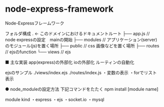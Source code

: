 node-express-framework
==============

Node-Expressフレームワーク

フォルダ構成
. <- このドメインにおけるドキュメントルート
├── app.js       // node expressの設定　mainの開始
├── modules      // アプリケーション(server)のモジュール(js)を置く場所
├── public		// css 画像などを置く場所
├── routes		// ejsのfunction
└── views		// ejs

■ 主な実装
app(express)の外部化
ioの外部化
ルーティンの自動化

ejsのサンプル ./views/index.ejs ./routes/index.js
	・変数の表示
	・forでリスト表示

● node_moduleの設定方法
下記コマンドをたたく
npm install [module name]

module kind
・express
・ejs
・socket.io
・mysql
